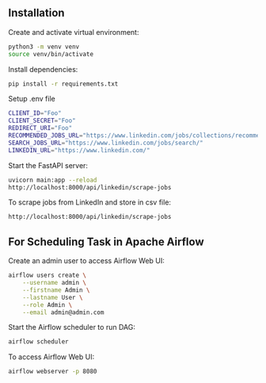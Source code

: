 ## Installation

Create and activate virtual environment:

```sh
python3 -m venv venv
source venv/bin/activate
```

Install dependencies:

```sh
pip install -r requirements.txt
```

Setup .env file

```sh
CLIENT_ID="Foo"
CLIENT_SECRET="Foo"
REDIRECT_URI="Foo"
RECOMMENDED_JOBS_URL="https://www.linkedin.com/jobs/collections/recommended"
SEARCH_JOBS_URL="https://www.linkedin.com/jobs/search/"
LINKEDIN_URL="https://www.linkedin.com/"
```

Start the FastAPI server:

```sh
uvicorn main:app --reload
http://localhost:8000/api/linkedin/scrape-jobs
```

To scrape jobs from LinkedIn and store in csv file:

```sh
http://localhost:8000/api/linkedin/scrape-jobs
```

## For Scheduling Task in Apache Airflow

Create an admin user to access Airflow Web UI:

```sh
airflow users create \
    --username admin \
    --firstname Admin \
    --lastname User \
    --role Admin \
    --email admin@admin.com
```

Start the Airflow scheduler to run DAG:

```sh
airflow scheduler
```

To access Airflow Web UI:

```sh
airflow webserver -p 8080
```
